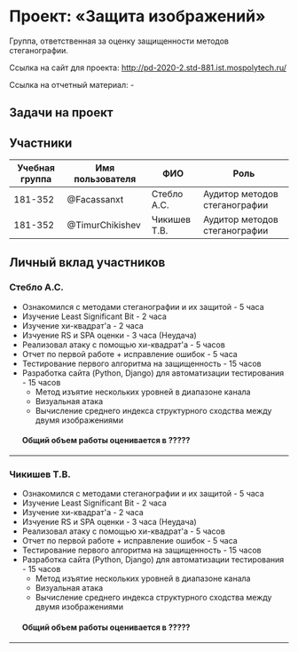 # Проект: «Защита изображений»

Группа, ответственная за оценку защищенности методов стеганографии.

Ссылка на сайт для проекта: http://pd-2020-2.std-881.ist.mospolytech.ru/

Ссылка на отчетный материал: -

## Задачи на проект

## Участники

| Учебная группа | Имя пользователя | ФИО                      | Роль                            |
|----------------|------------------|--------------------------|---------------------------------|
| 181-352        | @Facassanxt      | Стебло А.С.              | Аудитор методов cтеганографии   |
| 181-352        | @TimurChikishev  | Чикишев Т.В.             | Аудитор методов cтеганографии   |

## Личный вклад участников

### Стебло А.С. 
- Ознакомился с методами стеганографии и их защитой - 5 часа
- Изучение Least Significant Bit - 2 часа
- Изучение хи-квадрат'a - 2 часа
- Изчуение RS и SPA оценки - 3 часа (Неудача)
- Реализовал атаку с помощью хи-квадрат'a - 5 часов
- Отчет по первой работе + исправление ошибок - 5 часа
- Тестирование первого алгоритма на защищенность - 15 часов
- Разработка сайта (Python, Django) для автоматизации тестирования - 15 часов 
  - Метод изъятие нескольких уровней в диапазоне канала
  - Визуальная атака
  - Вычисление среднего индекса структурного сходства между двумя изображениями 

####        Общий объем работы оценивается в ?????
------------------------------
### Чикишев Т.В.

- Ознакомился с методами стеганографии и их защитой - 5 часа
- Изучение Least Significant Bit - 2 часа
- Изучение хи-квадрат'a - 2 часа
- Изчуение RS и SPA оценки - 3 часа (Неудача)
- Реализовал атаку с помощью хи-квадрат'a - 5 часов
- Отчет по первой работе + исправление ошибок - 5 часа
- Тестирование первого алгоритма на защищенность - 15 часов
- Разработка сайта (Python, Django) для автоматизации тестирования - 15 часов 
  - Метод изъятие нескольких уровней в диапазоне канала
  - Визуальная атака
  - Вычисление среднего индекса структурного сходства между двумя изображениями 

####        Общий объем работы оценивается в ?????
------------------------------

